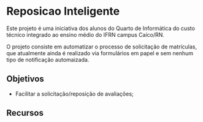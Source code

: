 # Reposicao Inteligente

Este projeto é uma iniciativa dos alunos do Quarto de Informática do custo técnico integrado ao ensino médio do IFRN campus Caíco/RN.

O projeto consiste em automatizar o processo de solicitação de matrículas, que atualmente ainda é realizado via formulários em papel e sem nenhum tipo de notificação automaizada.

## Objetivos

* Facilitar a solicitação/reposição de avaliações;

## Recursos

